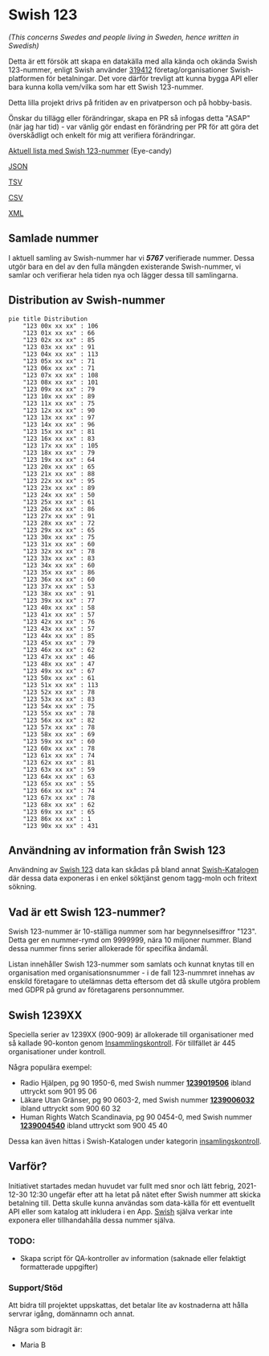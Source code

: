 # Swish 123

*(This concerns Swedes and people living in Sweden, hence written in Swedish)*

Detta är ett försök att skapa en datakälla med alla kända och okända Swish 123-nummer, enligt Swish använder [319412](https://www.swish.nu/about-swish#Swish_in_numbers) företag/organisationer Swish-platformen för betalningar. Det vore därför trevligt att kunna bygga API eller bara kunna kolla vem/vilka som har ett Swish 123-nummer.

Detta lilla projekt drivs på fritiden av en privatperson och på hobby-basis.

Önskar du tillägg eller förändringar, skapa en PR så infogas detta "ASAP" (när jag har tid) - var vänlig gör endast en förändring per PR för att göra det överskådligt och enkelt för mig att verifiera förändringar.



[Aktuell lista med Swish 123-nummer](https://github.com/cisene/swish-123/blob/master/swish-123.md) (Eye-candy)

[JSON](https://github.com/cisene/swish-123/blob/master/json/swish-123-datasource.json)

[TSV](https://github.com/cisene/swish-123/blob/master/text/swish-123-datasource.tsv)

[CSV](https://github.com/cisene/swish-123/blob/master/text/swish-123-datasource.csv)

[XML](https://github.com/cisene/swish-123/blob/master/xml-data/swish-123-datasource.xml)



## Samlade nummer

I aktuell samling av Swish-nummer har vi ***5767*** verifierade nummer. Dessa utgör bara en del av den fulla mängden existerande Swish-nummer, vi samlar och verifierar hela tiden nya och lägger dessa till samlingarna.

## Distribution av Swish-nummer

```mermaid
pie title Distribution
    "123 00x xx xx" : 106
    "123 01x xx xx" : 66
    "123 02x xx xx" : 85
    "123 03x xx xx" : 91
    "123 04x xx xx" : 113
    "123 05x xx xx" : 71
    "123 06x xx xx" : 71
    "123 07x xx xx" : 108
    "123 08x xx xx" : 101
    "123 09x xx xx" : 79
    "123 10x xx xx" : 89
    "123 11x xx xx" : 75
    "123 12x xx xx" : 90
    "123 13x xx xx" : 97
    "123 14x xx xx" : 96
    "123 15x xx xx" : 81
    "123 16x xx xx" : 83
    "123 17x xx xx" : 105
    "123 18x xx xx" : 79
    "123 19x xx xx" : 64
    "123 20x xx xx" : 65
    "123 21x xx xx" : 88
    "123 22x xx xx" : 95
    "123 23x xx xx" : 89
    "123 24x xx xx" : 50
    "123 25x xx xx" : 61
    "123 26x xx xx" : 86
    "123 27x xx xx" : 91
    "123 28x xx xx" : 72
    "123 29x xx xx" : 65
    "123 30x xx xx" : 75
    "123 31x xx xx" : 60
    "123 32x xx xx" : 78
    "123 33x xx xx" : 83
    "123 34x xx xx" : 60
    "123 35x xx xx" : 86
    "123 36x xx xx" : 60
    "123 37x xx xx" : 53
    "123 38x xx xx" : 91
    "123 39x xx xx" : 77
    "123 40x xx xx" : 58
    "123 41x xx xx" : 57
    "123 42x xx xx" : 76
    "123 43x xx xx" : 57
    "123 44x xx xx" : 85
    "123 45x xx xx" : 79
    "123 46x xx xx" : 62
    "123 47x xx xx" : 46
    "123 48x xx xx" : 47
    "123 49x xx xx" : 67
    "123 50x xx xx" : 61
    "123 51x xx xx" : 113
    "123 52x xx xx" : 78
    "123 53x xx xx" : 83
    "123 54x xx xx" : 75
    "123 55x xx xx" : 78
    "123 56x xx xx" : 82
    "123 57x xx xx" : 78
    "123 58x xx xx" : 69
    "123 59x xx xx" : 60
    "123 60x xx xx" : 78
    "123 61x xx xx" : 74
    "123 62x xx xx" : 81
    "123 63x xx xx" : 59
    "123 64x xx xx" : 63
    "123 65x xx xx" : 55
    "123 66x xx xx" : 74
    "123 67x xx xx" : 78
    "123 68x xx xx" : 62
    "123 69x xx xx" : 65
    "123 86x xx xx" : 1
    "123 90x xx xx" : 431
```

## Användning av information från Swish 123

Användning av [Swish 123](https://github.com/cisene/swish-123) data kan skådas på bland annat [Swish-Katalogen](https://b19.se/swish-katalogen/) där dessa data exponeras i en enkel söktjänst genom tagg-moln och fritext sökning.



## Vad är ett Swish 123-nummer?

Swish 123-nummer är 10-ställiga nummer som har begynnelsesiffror "123". Detta ger en nummer-rymd om 9999999, nära 10 miljoner nummer. Bland dessa nummer finns serier allokerade för specifika ändamål. 

Listan innehåller Swish 123-nummer som samlats och kunnat knytas till en organisation med organisationsnummer - i de fall 123-nummret innehas av enskild företagare to utelämnas detta eftersom det då skulle utgöra problem med GDPR på grund av företagarens personnummer.



## Swish 1239XX

Speciella serier av 1239XX (900-909) är allokerade till organisationer med så kallade 90-konton genom [Insammlingskontroll](https://www.insamlingskontroll.se/90-konto-organisationer/). För tillfället är 445 organisationer under kontroll.

Några populära exempel:

* Radio Hjälpen, pg 90 1950-6, med Swish nummer **[1239019506](https://b19.se/swish-katalogen/1239019506)** ibland uttryckt som 901 95 06
* Läkare Utan Gränser, pg 90 0603-2, med Swish nummer **[1239006032](https://b19.se/swish-katalogen/1239006032)** ibland uttryckt som 900 60 32
* Human Rights Watch Scandinavia, pg 90 0454-0, med Swish nummer **[1239004540](https://b19.se/swish-katalogen/1239004540)** ibland uttryckt som 900 45 40

Dessa kan även hittas i Swish-Katalogen under kategorin [insamlingskontroll](https://b19.se/swish-katalogen/k/insamlingskontroll).



## Varför?

Initiativet startades medan huvudet var fullt med snor och lätt febrig, 2021-12-30 12:30 ungefär efter att ha letat på nätet efter Swish nummer att skicka betalning till. Detta skulle kunna användas som data-källa för ett eventuellt API eller som katalog att inkludera i en App. [Swish](https://swish.nu/) själva verkar inte exponera eller tillhandahålla dessa nummer själva. 



### TODO:

* Skapa script för QA-kontroller av information (saknade eller felaktigt formatterade uppgifter)


### Support/Stöd

Att bidra till projektet uppskattas, det betalar lite av kostnaderna att hålla servrar igång, domännamn och annat.

Några som bidragit är:
* Maria B
